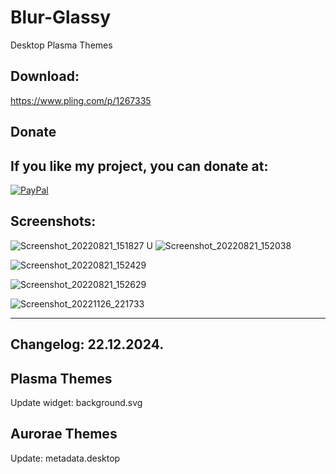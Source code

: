 # Blur-Glassy
Desktop Plasma Themes

Download:
---------

https://www.pling.com/p/1267335


<html>
  <head>
    <meta charset="utf-8" />
  </head>
  <body>
    <h2>Donate</h2>
    <h2>If you like my project, you can donate at:</h2>
    <a href="https://www.paypal.com/paypalme/VesnaLazic">
    <img src="PayPal.png" alt="PayPal" />
    </a>
  </body>
</html>

Screenshots:
------------

![Screenshot_20220821_151827](https://user-images.githubusercontent.com/45247573/211203683-14eb6720-d657-438b-9a85-ba68716f3ae8.jpg)
U
![Screenshot_20220821_152038](https://user-images.githubusercontent.com/45247573/211203688-d9e111f1-ca84-409b-a5e8-9929ab022943.jpg)

![Screenshot_20220821_152429](https://user-images.githubusercontent.com/45247573/211203693-ed8de808-7357-49eb-8f32-4c03f0fae119.jpg)

![Screenshot_20220821_152629](https://user-images.githubusercontent.com/45247573/211203700-57ff1252-017c-4562-a47a-fad413ff029c.jpg)

![Screenshot_20221126_221733](https://user-images.githubusercontent.com/45247573/211203713-d03751e8-6e1f-4167-a6c0-0ad1b52ae213.png)

______________________________________________________________________________________________________________________________________


Changelog: 22.12.2024.
---------------------

Plasma Themes
--------------

Update widget: background.svg

Aurorae Themes
--------------

Update: metadata.desktop



